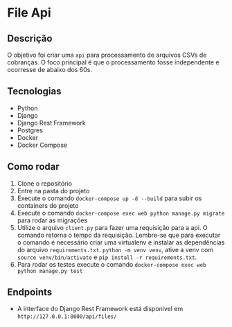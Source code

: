 # File Api

## Descrição
O objetivo foi criar uma `api` para processamento de arquivos CSVs de cobranças. O foco principal é que o processamento fosse independente e ocorresse de abaixo dos 60s.

## Tecnologias
- Python
- Django
- Django Rest Framework
- Postgres
- Docker
- Docker Compose

## Como rodar
1. Clone o repositório
2. Entre na pasta do projeto
3. Execute o comando `docker-compose up -d --build` para subir os containers do projeto
4. Execute o comando `docker-compose exec web python manage.py migrate` para rodar as migrações
5. Utilize o arquivo `client.py` para fazer uma requisição para a api. O comando retorna o tempo da requisição.
Lembre-se que para executar o comando é necessário criar uma virtualenv e instalar as dependências do arquivo `requirements.txt`. `python -m venv venv`, ative a venv com `source venv/bin/activate` e `pip install -r requirements.txt`.
6. Para rodar os testes execute o comando `docker-compose exec web python manage.py test`

## Endpoints
- A interface do Django Rest Framework está disponível em `http://127.0.0.1:8000/api/files/`